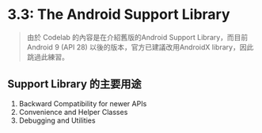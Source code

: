 # 3.3: The Android Support Library

> 由於 Codelab 的內容是在介紹舊版的Android Support Library，而目前 Android 9 (API 28) 以後的版本，官方已建議改用AndroidX library，因此跳過此練習。

## Support Library 的主要用途

1. Backward Compatibility for newer APIs
2. Convenience and Helper Classes 
3. Debugging and Utilities
